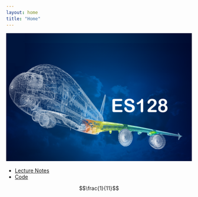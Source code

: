 ```yaml
---
layout: home
title: "Home"
---
```


<img src="./assets/CourseImage.png"
     alt="Course Image"
     style="float: center"
     aling="middle"
     width="600px"/>

* [Lecture Notes](./LectureNotes)
* [Code](./code)

$$\frac{1}{11}$$ 